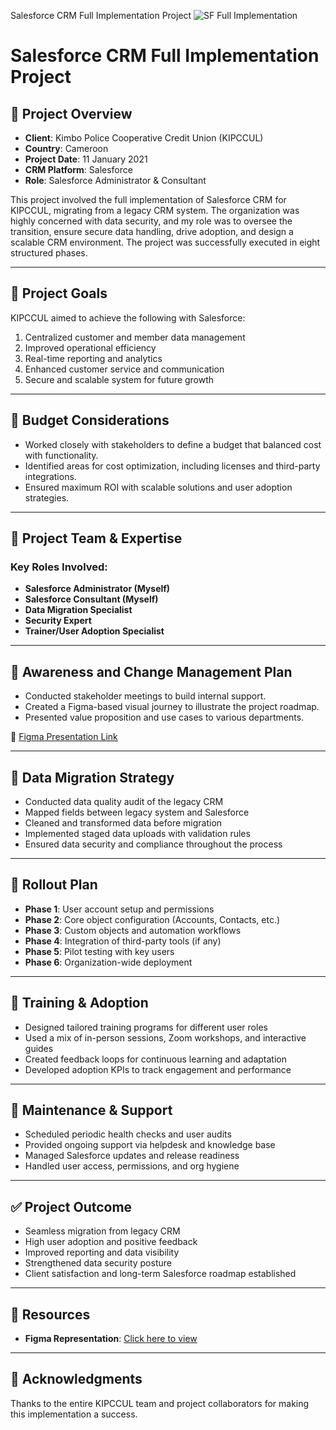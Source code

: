 Salesforce CRM Full Implementation Project
![SF Full Implementation](https://github.com/user-attachments/assets/3d94a591-f4d7-4cac-a1b3-50170e30f7b2)

# Salesforce CRM Full Implementation Project

## 📌 Project Overview

- **Client**: Kimbo Police Cooperative Credit Union (KIPCCUL)  
- **Country**: Cameroon  
- **Project Date**: 11 January 2021  
- **CRM Platform**: Salesforce  
- **Role**: Salesforce Administrator & Consultant  

This project involved the full implementation of Salesforce CRM for KIPCCUL, migrating from a legacy CRM system. The organization was highly concerned with data security, and my role was to oversee the transition, ensure secure data handling, drive adoption, and design a scalable CRM environment. The project was successfully executed in eight structured phases.

---

## 🎯 Project Goals

KIPCCUL aimed to achieve the following with Salesforce:

1. Centralized customer and member data management  
2. Improved operational efficiency  
3. Real-time reporting and analytics  
4. Enhanced customer service and communication  
5. Secure and scalable system for future growth  

---

## 💸 Budget Considerations

- Worked closely with stakeholders to define a budget that balanced cost with functionality.  
- Identified areas for cost optimization, including licenses and third-party integrations.  
- Ensured maximum ROI with scalable solutions and user adoption strategies.

---

## 👥 Project Team & Expertise

### Key Roles Involved:
- **Salesforce Administrator (Myself)**  
- **Salesforce Consultant (Myself)**  
- **Data Migration Specialist**  
- **Security Expert**  
- **Trainer/User Adoption Specialist**  

---

## 📢 Awareness and Change Management Plan

- Conducted stakeholder meetings to build internal support.  
- Created a Figma-based visual journey to illustrate the project roadmap.  
- Presented value proposition and use cases to various departments.  

📎 [Figma Presentation Link](https://www.figma.com/board/S6LK8bZQO6bbGUuzeE2Fcg/Welcome-to-FigJam?node-id=0-1&p=f&t=HPaZ3HCRTIwbjyWY-0)

---

## 🔄 Data Migration Strategy

- Conducted data quality audit of the legacy CRM  
- Mapped fields between legacy system and Salesforce  
- Cleaned and transformed data before migration  
- Implemented staged data uploads with validation rules  
- Ensured data security and compliance throughout the process

---

## 🚀 Rollout Plan

- **Phase 1**: User account setup and permissions  
- **Phase 2**: Core object configuration (Accounts, Contacts, etc.)  
- **Phase 3**: Custom objects and automation workflows  
- **Phase 4**: Integration of third-party tools (if any)  
- **Phase 5**: Pilot testing with key users  
- **Phase 6**: Organization-wide deployment  

---

## 🧠 Training & Adoption

- Designed tailored training programs for different user roles  
- Used a mix of in-person sessions, Zoom workshops, and interactive guides  
- Created feedback loops for continuous learning and adaptation  
- Developed adoption KPIs to track engagement and performance

---

## 🔧 Maintenance & Support

- Scheduled periodic health checks and user audits  
- Provided ongoing support via helpdesk and knowledge base  
- Managed Salesforce updates and release readiness  
- Handled user access, permissions, and org hygiene

---

## ✅ Project Outcome

- Seamless migration from legacy CRM  
- High user adoption and positive feedback  
- Improved reporting and data visibility  
- Strengthened data security posture  
- Client satisfaction and long-term Salesforce roadmap established

---

## 📎 Resources

- **Figma Representation**: [Click here to view](https://www.figma.com/board/S6LK8bZQO6bbGUuzeE2Fcg/Welcome-to-FigJam?node-id=0-1&p=f&t=HPaZ3HCRTIwbjyWY-0)

---

## 🙌 Acknowledgments

Thanks to the entire KIPCCUL team and project collaborators for making this implementation a success.


